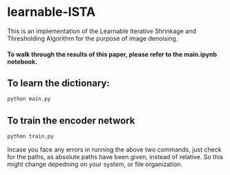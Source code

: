# learnable-ISTA
This is an implementation of the Learnable Iterative Shrinkage and Thresholding Algorithm for the purpose of image denoising. 

#### To walk through the results of this paper, please refer to the main.ipynb notebook.

## To learn the dictionary:
```bash
python main.py
```

## To train the encoder network
```bash
python train.py
```

Incase you face any errors in running the above two commands, just check for the paths, as absolute paths have been given, instead of relative. So this might change depedning on your system, or file organization. 